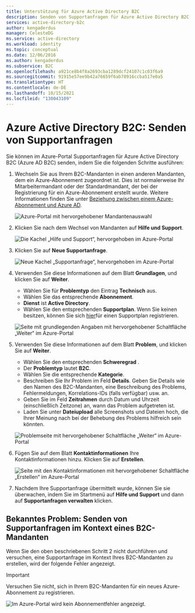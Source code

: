 ```yaml
---
title: Unterstützung für Azure Active Directory B2C
description: Senden von Supportanfragen für Azure Active Directory B2C
services: active-directory-b2c
author: kengaderdus
manager: CelesteDG
ms.service: active-directory
ms.workload: identity
ms.topic: conceptual
ms.date: 12/06/2016
ms.author: kengaderdus
ms.subservice: B2C
ms.openlocfilehash: a921ce8b4f8a2693cba1289dcf24107c1c03f6a9
ms.sourcegitcommit: 91915e57ee9b42a76659f6ab78916ccba517e0a5
ms.translationtype: HT
ms.contentlocale: de-DE
ms.lasthandoff: 10/15/2021
ms.locfileid: "130043109"
---
```

# <a name="azure-active-directory-b2c-file-support-requests"></a>Azure Active Directory B2C: Senden von Supportanfragen
Sie können im Azure-Portal Supportanfragen für Azure Active Directory B2C (Azure AD B2C) senden, indem Sie die folgenden Schritte ausführen:

1. Wechseln Sie aus Ihrem B2C-Mandanten in einen anderen Mandanten, dem ein Azure-Abonnement zugeordnet ist. Dies ist normalerweise Ihr Mitarbeitermandant oder der Standardmandant, der bei der Registrierung für ein Azure-Abonnement erstellt wurde. Weitere Informationen finden Sie unter [Beziehung zwischen einem Azure-Abonnement und Azure AD](../active-directory/fundamentals/active-directory-how-subscriptions-associated-directory.md).

    ![Azure-Portal mit hervorgehobener Mandantenauswahl](./media/support-options/support-switch-dir.png)

1. Klicken Sie nach dem Wechsel von Mandanten auf **Hilfe und Support**.

    ![Die Kachel „Hilfe und Support“, hervorgehoben im Azure-Portal](./media/support-options/support-support.png)

1. Klicken Sie auf **Neue Supportanfrage**.

    ![Neue Kachel „Supportanfrage“, hervorgehoben im Azure-Portal](./media/support-options/support-new.png)

1. Verwenden Sie diese Informationen auf dem Blatt **Grundlagen**, und klicken Sie auf **Weiter**.

    * Wählen Sie für **Problemtyp** den Eintrag **Technisch** aus.
    * Wählen Sie das entsprechende **Abonnement**.
    * **Dienst** ist **Active Directory**.
    * Wählen Sie den entsprechenden **Supportplan**. Wenn Sie keinen besitzen, können Sie sich [hier](https://azure.microsoft.com/support/plans/)für einen Supportplan registrieren.

     ![Seite mit grundlegenden Angaben mit hervorgehobener Schaltfläche „Weiter“ im Azure-Portal](./media/support-options/support-basics.png)

1. Verwenden Sie diese Informationen auf dem Blatt **Problem**, und klicken Sie auf **Weiter**.

    * Wählen Sie den entsprechenden **Schweregrad** .
    * Der **Problemtyp** lautet **B2C**.
    * Wählen Sie die entsprechende **Kategorie**.
    * Beschreiben Sie Ihr Problem im Feld **Details**. Geben Sie Details wie den Namen des B2C-Mandanten, eine Beschreibung des Problems, Fehlermeldungen, Korrelations-IDs (falls verfügbar) usw. an.
    * Geben Sie im Feld **Zeitrahmen** durch Datum und Uhrzeit (einschließlich Zeitzone) an, wann das Problem aufgetreten ist.
    * Laden Sie unter **Dateiupload** alle Screenshots und Dateien hoch, die Ihrer Meinung nach bei der Behebung des Problems hilfreich sein könnten.

     ![Problemseite mit hervorgehobener Schaltfläche „Weiter“ im Azure-Portal](./media/support-options/support-problem.png)

1. Fügen Sie auf dem Blatt **Kontaktinformationen** Ihre Kontaktinformationen hinzu. Klicken Sie auf **Erstellen**.

    ![Seite mit den Kontaktinformationen mit hervorgehobener Schaltfläche „Erstellen“ im Azure-Portal](./media/support-options/support-contact.png)

1. Nachdem Ihre Supportanfrage übermittelt wurde, können Sie sie überwachen, indem Sie im Startmenü auf **Hilfe und Support** und dann auf **Supportanfragen verwalten** klicken.

## <a name="known-issue-filing-a-support-request-in-the-context-of-a-b2c-tenant"></a>Bekanntes Problem: Senden von Supportanfragen im Kontext eines B2C-Mandanten

Wenn Sie den oben beschriebenen Schritt 2 nicht durchführen und versuchen, eine Supportanfrage im Kontext Ihres B2C-Mandanten zu erstellen, wird der folgende Fehler angezeigt.

> [!IMPORTANT]
> Versuchen Sie nicht, sich in Ihrem B2C-Mandanten für ein neues Azure-Abonnement zu registrieren.

![Im Azure-Portal wird kein Abonnementfehler angezeigt.](./media/support-options/support-no-sub.png)
